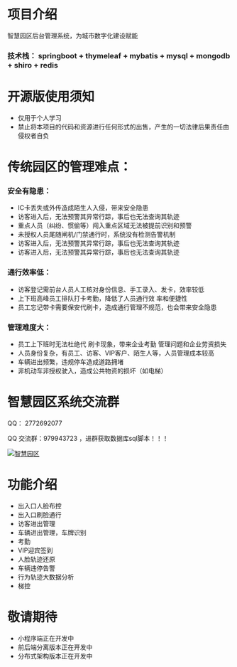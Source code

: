 # 项目介绍

智慧园区后台管理系统，为城市数字化建设赋能

<h3>技术栈： springboot + thymeleaf + mybatis + mysql + mongodb + shiro + redis </h3>

# 开源版使用须知

<ul>
    <li>仅用于个人学习</li>
    <li>禁止将本项目的代码和资源进行任何形式的出售，产生的一切法律后果责任由侵权者自负</li>
</ul>

# 传统园区的管理难点：

<h3>安全有隐患：</h3>
<ul>
    <li>IC卡丢失或外传造成陌生人入侵，带来安全隐患</li>
    <li>访客进入后，无法预警其异常行踪，事后也无法查询其轨迹</li>
    <li>重点人员（纠纷、惯偷等）闯入重点区域无法被提前识别和预警</li>
    <li>未授权人员尾随闸机/门禁通行时，系统没有检测告警机制</li>
    <li>访客进入后，无法预警其异常行踪，事后也无法查询其轨迹</li>
    <li>访客进入后，无法预警其异常行踪，事后也无法查询其轨迹</li>
</ul>

<h3>通行效率低：</h3>
<ul>
    <li>访客登记需前台人员人工核对身份信息、手工录入、发卡，效率较低</li>
    <li>上下班高峰员工排队打卡考勤，降低了人员通行效 率和便捷性</li>
    <li>员工忘记带卡需要保安代刷卡，造成通行管理不规范，也会带来安全隐患</li>
</ul>

<h3>管理难度大：</h3>
<ul>
    <li>员工上下班时无法杜绝代 刷卡现象，带来企业考勤 管理问题和企业劳资损失</li>
    <li>人员身份复杂，有员工、访客、VIP客户、陌生人等，人员管理成本较高</li>
    <li>车辆进出频繁，违规停车造成道路拥堵</li>
    <li>非机动车非授权驶入，造成公共物资的损坏（如电梯）</li>
</ul>

# 智慧园区系统交流群

QQ：  2772692077

QQ 交流群：979943723 ，进群获取数据库sql脚本！！！

<a target="_blank" href="https://qm.qq.com/cgi-bin/qm/qr?k=0TtDhfhhKvJOkK8jCtJfaFB2CvM6EJne&jump_from=webapi"><img border="0" src="//pub.idqqimg.com/wpa/images/group.png" alt="智慧园区" title="智慧园区"></a>

# 功能介绍
<ul>
    <li>出入口人脸布控</li>
    <li>出入口刷脸通行</li>
    <li>访客进出管理</li>
    <li>车辆进出管理，车牌识别</li>
    <li>考勤</li>
    <li>VIP迎宾签到</li>
    <li>人脸轨迹还原</li>
    <li>车辆违停告警</li>
    <li>行为轨迹大数据分析</li>
    <li>梯控</li>
</ul>

# 敬请期待

<ul>
    <li>小程序端正在开发中</li>
    <li>前后端分离版本正在开发中</li>
    <li>分布式架构版本正在开发中</li>
</ul>


